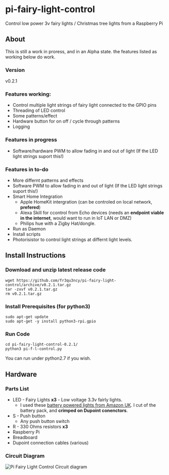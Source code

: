 # pi-fairy-light-control
Control low power 3v fairy lights / Christmas tree lights from a Raspberry Pi

## About
This is still a work in proress, and in an Alpha state. the features listed as working below do work.
### Version
v0.2.1
### Features working:
* Control multiple light strings of fairy light connected to the GPIO pins
* Threading of LED control
* Some patterns/effect
* Hardware button for on off / cycle through patterns
* Logging
### Features in progress
* Software/hardware PWM to allow fading in and out of light (If the LED light strings suport this!)
### Features in to-do
* More differnt patterns and effects
* Software PWM to allow fading in and out of light (If the LED light strings suport this!)
* Smart Home Integration
    * Apple HomeKit intergration (can be controled on local network, **prefered**)
    * Alexa Skill for ccontrol from Echo devices (needs an **endpoint viable in the internet**, would want to run in IoT LAN or DMZ)
    * Philips hue with a Zigby Hat/dongle.
* Run as Daemon
* Install scripts
* Photorisistor to control light strings at differnt light levels.

## Install Instructions
### Download and unzip latest release code
```
wget https://github.com/fr3qu3ncy/pi-fairy-light-control/archive/v0.2.1.tar.gz
tar -zxvf v0.2.1.tar.gz
rm v0.2.1.tar.gz
```

### Install Prerequisites (for python3)
```
sudo apt-get update
sudo apt-get -y install python3-rpi.gpio
```

### Run Code
```
cd pi-fairy-light-control-0.2.1/
python3 pi-f-l-control.py
```
You can run under python2.7 if you wish.

## Hardware
### Parts List
* LED - Fairy Lights **x3** - Low voltage 3.3v fairly lights.
    * I used these [battery powered lights from Amazon UK](https://www.amazon.co.uk/gp/product/B08FSQDRJX/ref=ppx_yo_dt_b_asin_image_o04_s00?ie=UTF8&psc=1). I cut of the battery pack, and **crimped on Dupoint conenctors**.
* S - Push button
    * Any push button switch
* R - 330 Ohms resistors **x3**
* Raspberry Pi
* Breadboard
* Dupoint connection cables (various)

### Circuit Diagram
![Pi Fairy Light Control Circuit diagram](https://user-images.githubusercontent.com/33297343/100523077-6cd20480-31a5-11eb-9c0d-f8271f841109.png)

